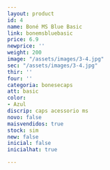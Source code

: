 ```yaml
---
layout: product
id: 4
name: Boné MS Blue Basic
link: bonemsbluebasic
price: 6.9
newprice: ''
weight: 200
image: "/assets/images/3-4.jpg"
sec: "/assets/images/3-4.jpg"
thir: ''
four: ''
categoria: bonesecaps
att: basic
color:
- Azul
discrip: caps acessorio ms
novo: false
maisvendidos: true
stock: sim
new: false
inicial: false
inicialhat: true

---
```


